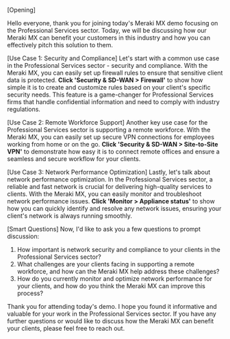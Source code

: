 [Opening]

Hello everyone, thank you for joining today's Meraki MX demo focusing on the Professional Services sector. Today, we will be discussing how our Meraki MX can benefit your customers in this industry and how you can effectively pitch this solution to them. 

[Use Case 1: Security and Compliance]
Let's start with a common use case in the Professional Services sector - security and compliance. With the Meraki MX, you can easily set up firewall rules to ensure that sensitive client data is protected. **Click 'Security & SD-WAN > Firewall'** to show how simple it is to create and customize rules based on your client's specific security needs. This feature is a game-changer for Professional Services firms that handle confidential information and need to comply with industry regulations.

[Use Case 2: Remote Workforce Support]
Another key use case for the Professional Services sector is supporting a remote workforce. With the Meraki MX, you can easily set up secure VPN connections for employees working from home or on the go. **Click 'Security & SD-WAN > Site-to-Site VPN'** to demonstrate how easy it is to connect remote offices and ensure a seamless and secure workflow for your clients.

[Use Case 3: Network Performance Optimization]
Lastly, let's talk about network performance optimization. In the Professional Services sector, a reliable and fast network is crucial for delivering high-quality services to clients. With the Meraki MX, you can easily monitor and troubleshoot network performance issues. **Click 'Monitor > Appliance status'** to show how you can quickly identify and resolve any network issues, ensuring your client's network is always running smoothly.

[Smart Questions]
Now, I'd like to ask you a few questions to prompt discussion:

1. How important is network security and compliance to your clients in the Professional Services sector?
2. What challenges are your clients facing in supporting a remote workforce, and how can the Meraki MX help address these challenges?
3. How do you currently monitor and optimize network performance for your clients, and how do you think the Meraki MX can improve this process?

Thank you for attending today's demo. I hope you found it informative and valuable for your work in the Professional Services sector. If you have any further questions or would like to discuss how the Meraki MX can benefit your clients, please feel free to reach out.